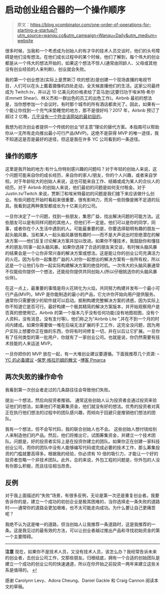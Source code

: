 # 启动创业组合器的一个操作顺序

> 原文：<https://blog.ycombinator.com/one-order-of-operations-for-starting-a-startup/?utm_source=wanqu.co&utm_campaign=Wanqu+Daily&utm_medium=website>

很多时候，当我和一个考虑成为创始人的有才华的技术人员交谈时，他们的头号障碍是他们没有想法。在他们成长过程中的某个时候，他们了解到，每个伟大的创业都是从一个伟大的想法开始的，如果这个想法不惊人(通常由同龄人、父母或其他没有创业经验的人来判断)，创业就会失败。

我的第一个创业想法(实际上是贾斯汀·坎的想法)是创建一个现场直播的电视节目，人们可以在头上戴着摄像机四处走动，全天候直播他们的生活。这家公司最终成为 Twitch.tv，并以近 10 亿美元的价格卖给了亚马逊(这要归功于埃米特·希尔(Emmett Shear)、林义杰和一群出色的员工的出色工作)。Airbnb 最初的想法是，当你想参加一个会议时，有时那个城市的所有酒店都卖光了。因此，如果有一个能让你找到一个充气床垫睡觉的地方，那不是很好吗？2017 年，Airbnb 预订了超过 2 亿晚，[几乎没有一个符合该网站的最初目的](https://press.atairbnb.com/the-u-s-midwest-ryokans-and-brazilian-beaches-airbnbs-2018-travel-trends/)。

我想为初次创业者提供一个传统的创业“好主意”理论的替代方案。本指南可以帮助你从一无所有走向推出最小可行产品(MVP)。这绝不是获得 MVP 的唯一途径，我不知道这是否是最好的途径，但这是我在许多 YC 公司看到的一条途径。

## 操作的顺序

这里是我开始的地方:有什么你特别感兴趣的问题吗？对于年轻的创始人来说，这个问题可能来自你的成长经历，来自你的家人/朋友，你的个人兴趣，或者来自学校。对于年龄较大的创始人来说，这也可能来自工作、结婚或成为某人的合伙人的经历。对于 Airbnb 的创始人来说，他们最初的问题是如何支付租金。对于 Justin.tv/Twitch 来说，贾斯汀和埃米特最初的问题是我们接下来应该做什么创业。有些问题在开始时看起来很重要，很有影响力，而另一些则像是微不足道的玩具。我看到这两种类型都成长为十亿美元的公司。

一旦你决定了一个问题，找到一些朋友，集思广益，找出解决问题的可能方法。这些朋友可以是有同样问题的其他人，但他们不一定是。他们可以是你的同学，同事，或者你在个人生活中遇到的人。可能最重要的是，你要选择聪明有趣的朋友一起头脑风暴。当和某人一起头脑风暴很有趣时——而不是大声说出时拒绝潜在的解决方案——他们反复讨论解决方案并加以改进。如果你不懂技术，我鼓励你和懂技术的朋友/同事一起头脑风暴。如果你选择了合适的朋友来交谈，有时候头脑风暴的结果会是一个让你非常兴奋的解决方案或想法。这是能让你的创业公司充满活力的火花。因为与你一起集思广益的人对你一起想出的解决方案有一些所有权，所以这是一个让他们与你一起实际构建解决方案的绝佳时机。一次伟大的头脑风暴通常不仅能给你提供一个想法，还能给你提供共同创始人(所以仔细挑选你的头脑风暴伙伴)。

在这一点上，最重要的事情是将火花转化为火焰，共同努力构建并发布一个最小可行产品(MVP)。MVP 是你能制造的最小的产品，它允许你开始向用户提供服务。通常你只需要很少的软件就可以启动。抵制构建完整解决方案的诱惑，因为实际上你不知道它是否可行。最好构建一个极其精简的解决方案版本，并开始观察用户是否真的想使用它。Airbnb 的第一个版本几乎没有任何功能(没有地图视图，没有个人资料，没有消息，没有支付等)，他们称之为“Airbnb Lite ”,并在不到一个月的时间内建成。如果你需要做一堆在后端无法扩展的手工工作，这完全没问题，因为用户实际上想要你正在做的东西，你将有时间修复一切，并在以后让它扩展。一旦你有了任何类型的第一批用户，你就有了一家创业公司。也就是说，你仍然需要有技术技能的人来运送 MVP。

一旦你把你的 MVP 放在一起，有一大堆创业建议要遵循。下面我推荐几个资源:
–[YC 的必备建议](https://blog.ycombinator.com/ycs-essential-startup-advice/)
–[保罗·格拉厄姆的散文](http://www.paulgraham.com/articles.html)
–[博客 Pmarca](https://pmarchive.com/)

## 两次失败的操作命令

我看到第一次创业者走过的几条路往往会导致他们失败。

提出一个想法，然后向投资者推销。
通常这些创始人认为投资者会通过投资来验证他们的想法，如果他们不能筹集资金，他们就没有好的想法。优秀的投资者对真正在执行他们想法的过程中的团队感兴趣，而倾向于回避只是推销他们想法的团队。

我有一个想法，但不会写代码，我的联合创始人也不会。
这些创始人想付钱给别人来制造他们的产品。然后，他们将推出它，试图筹集资金，并建立一个技术团队。问题是，好的投资者实际上是在投资你建立的团队。如果你正在创建一家科技创业公司，而你的团队中没有人能够编写代码或完成必要的技术工作，那么筹集投资的门槛就要高得多。根据我的经验，你必须有 10 倍的吸引力，才能让一个好的投资者忽略一个非技术团队。此外，总的来说，外包工程的问题是，你外包的人没有你那么积极，而且往往相当昂贵。

## 反例

对于我上面描述的“失败”场景，有很多反例，无论是第一次还是重复创业者。我要告诉你的是，建立一个成功的初创企业是极其困难的，当你选择走一条失败的道路时——通常你的道路会更加艰难，也不太可能走向成功。为什么要让自己更痛苦呢？

我绝不认为这是唯一的道路，但当创始人让我推荐一条道路时，这是我推荐的一条。这是我见过的最有效的方法，可以让创业者越过推出产品和寻找初始资金的第一个主要障碍。

* * *

**注意**
现在，如果你不是技术人员，又没有技术人员，该怎么办？我经常告诉未来的创业者，去创业公司工作，交那些朋友。归根结底，拥有一个合适的创始团队是建立一个成功的创业公司的快速通道，所以在你开始之前投资一两年来建立这些关系是值得的。 [↩](#footnoteid1)

感谢 Carolynn Levy、Adora Cheung、Daniel Gackle 和 Craig Cannon 阅读本文的草稿。